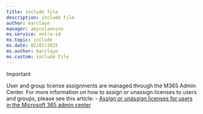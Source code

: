 ```yaml
---
title: include file
description: include file
author: barclayn
manager: amycolannino
ms.service: entra-id
ms.topic: include
ms.date: 02/07/2025
ms.author: barclayn
ms.custom: include file
---
```



>[!IMPORTANT]
> User and group license assignments are managed through the M365 Admin Center. For more information on how to assign or unassign licenses to users and groups, please see this article:
    - [Assign or unassign licenses for users in the Microsoft 365 admin center](microsoft-365/admin/manage/assign-licenses-to-users?view=o365-worldwide)

 